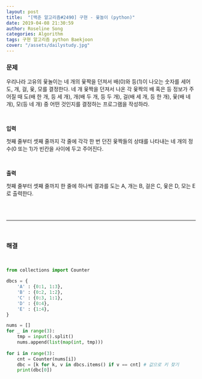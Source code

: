 ```yaml
---
layout: post
title:  "[백준 알고리즘#2490] 구현 - 윷놀이 (python)"
date: 2019-04-08 21:30:59
author: Roseline Song
categories: Algorithm
tags: 구현 알고리즘 python Baekjoon
cover: "/assets/dailystudy.jpg"
---
```


### 문제 

우리나라 고유의 윷놀이는 네 개의 윷짝을 던져서 배(0)와 등(1)이 나오는 숫자를 세어 도, 개, 걸, 윷, 모를 결정한다. 네 개 윷짝을 던져서 나온 각 윷짝의 배 혹은 등 정보가 주어질 때 도(배 한 개, 등 세 개), 개(배 두 개, 등 두 개), 걸(배 세 개, 등 한 개), 윷(배 네 개), 모(등 네 개) 중 어떤 것인지를 결정하는 프로그램을 작성하라.

<br>

**입력**

첫째 줄부터 셋째 줄까지 각 줄에 각각 한 번 던진 윷짝들의 상태를 나타내는 네 개의 정수(0 또는 1)가 빈칸을 사이에 두고 주어진다.

<br>

**출력**

첫째 줄부터 셋째 줄까지 한 줄에 하나씩 결과를 도는 A, 개는 B, 걸은 C, 윷은 D, 모는 E로 출력한다.

<br>
<br>

<hr>

<br>


### 해결

<br>

```python
from collections import Counter

dbcs = {
    'A' : {0:1, 1:3},
    'B' : {0:2, 1:2},
    'C' : {0:3, 1:1},
    'D' : {0:4},
    'E' : {1:4},
}

nums = []
for _ in range(3):
    tmp = input().split()
    nums.append(list(map(int, tmp)))
    
for i in range(3):
    cnt = Counter(nums[i])
    dbc = [k for k, v in dbcs.items() if v == cnt] # 값으로 키 찾기
    print(dbc[0])
```


<br>
<br>